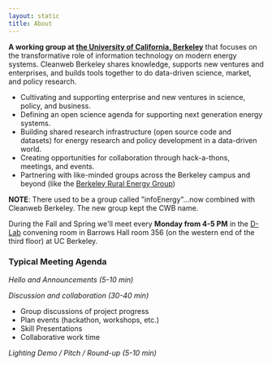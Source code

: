 ```yaml
---
layout: static
title: About
---
```

<strong>A working group at <a href="http://www.berkeley.edu">the University of California, Berkeley</a></strong> that focuses on the transformative role of information technology on modern energy systems.  Cleanweb Berkeley shares knowledge, supports new ventures and enterprises, and builds tools together to do data-driven science, market, and policy research.

- Cultivating and supporting enterprise and new ventures in science, policy, and business.
- Defining an open science agenda for supporting next generation energy systems.
- Building shared research infrastructure (open source code and datasets) for energy research and policy development in a data-driven world.
- Creating opportunities for collaboration through hack-a-thons, meetings, and events.
- Partnering with like-minded groups across the Berkeley campus and beyond (like the <a href="http://breg.berkeley.edu">Berkeley Rural Energy Group</a>)


<strong>NOTE</strong>: There used to be a group called "infoEnergy"...now combined with Cleanweb Berkeley. The new group kept the CWB name.

During the Fall and Spring we'll meet every <strong>Monday from 4-5 PM</strong> in the <a href="http://dlab.berkeley.edu/contact-and-address">D-Lab</a>
convening room in Barrows Hall room 356 (on the western end of the third floor) at UC Berkeley.


<h3>Typical Meeting Agenda</h3>

<p><em>Hello and Announcements (5-10 min)</em></p>

<p><em>Discussion and collaboration (30-40 min)</em></p>

- Group discussions of project progress
- Plan events (hackathon, workshops, etc.)
- Skill Presentations
- Collaborative work time

<p><em>Lighting Demo / Pitch / Round-up (5-10 min)</em></p>